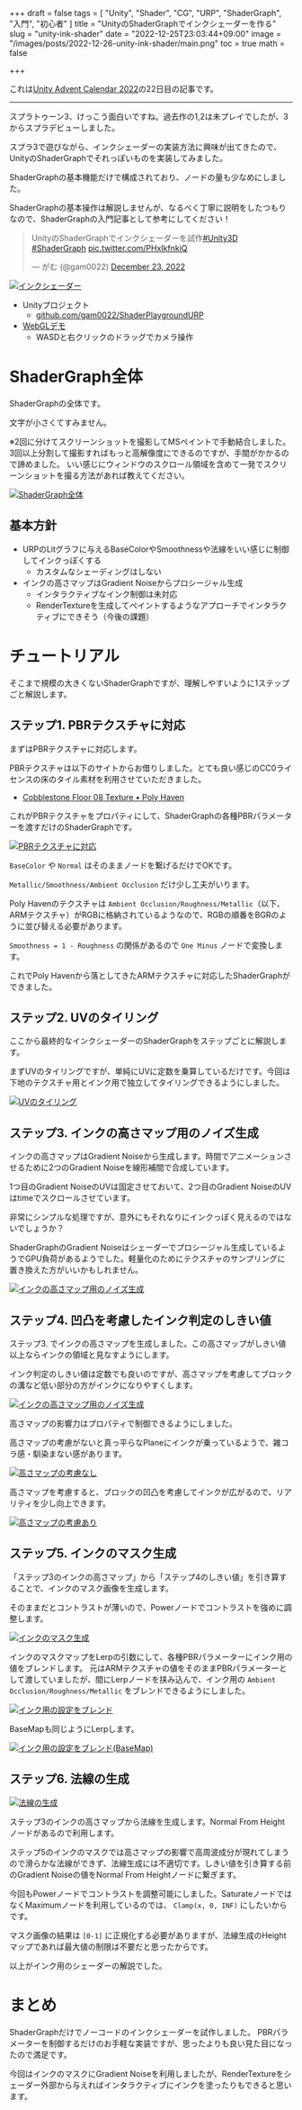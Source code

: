 +++
draft = false
tags = [
    "Unity", "Shader", "CG", "URP", "ShaderGraph", "入門", "初心者"
]
title = "UnityのShaderGraphでインクシェーダーを作る"
slug = "unity-ink-shader"
date = "2022-12-25T23:03:44+09:00"
image = "/images/posts/2022-12-26-unity-ink-shader/main.png"
toc = true
math = false

+++

これは[Unity Advent Calendar 2022](https://qiita.com/advent-calendar/2022/unity)の22日目の記事です。

---

スプラトゥーン3、けっこう面白いですね。過去作の1,2は未プレイでしたが、3からスプラデビューしました。

スプラ3で遊びながら、インクシェーダーの実装方法に興味が出てきたので、UnityのShaderGraphでそれっぽいものを実装してみました。

ShaderGraphの基本機能だけで構成されており、ノードの量も少なめにしました。

ShaderGraphの基本操作は解説しませんが、なるべく丁寧に説明をしたつもりなので、ShaderGraphの入門記事として参考にしてください！

<blockquote class="twitter-tweet"><p lang="ja" dir="ltr">UnityのShaderGraphでインクシェーダーを試作<a href="https://twitter.com/hashtag/Unity3D?src=hash&amp;ref_src=twsrc%5Etfw">#Unity3D</a> <a href="https://twitter.com/hashtag/ShaderGraph?src=hash&amp;ref_src=twsrc%5Etfw">#ShaderGraph</a> <a href="https://t.co/PHxIkfnkiQ">pic.twitter.com/PHxIkfnkiQ</a></p>&mdash; がむ (@gam0022) <a href="https://twitter.com/gam0022/status/1606141695724204032?ref_src=twsrc%5Etfw">December 23, 2022</a></blockquote> <script async src="https://platform.twitter.com/widgets.js" charset="utf-8"></script>

[![インクシェーダー](/images/posts/2022-12-26-unity-ink-shader/ink-shader.gif)](/images/posts/2022-12-26-unity-ink-shader/ink-shader.gif)

- Unityプロジェクト
    - [github.com/gam0022/ShaderPlaygroundURP](https://github.com/gam0022/ShaderPlaygroundURP)
- [WebGLデモ](https://gam0022.net/ShaderPlaygroundURP/)
    - WASDと右クリックのドラッグでカメラ操作

<!--more-->

# ShaderGraph全体

ShaderGraphの全体です。

文字が小さくてすみません。

※2回に分けてスクリーンショットを撮影してMSペイントで手動結合しました。3回以上分割して撮影すればもっと高解像度にできるのですが、手間がかかるので諦めました。
いい感じにウィンドウのスクロール領域を含めて一発でスクリーンショットを撮る方法があれば教えてください。

[![ShaderGraph全体](/images/posts/2022-12-26-unity-ink-shader/shader-graph-all.png)](/images/posts/2022-12-26-unity-ink-shader/shader-graph-all.png)

## 基本方針

- URPのLitグラフに与えるBaseColorやSmoothnessや法線をいい感じに制御してインクっぽくする
    - カスタムなシェーディングはしない
- インクの高さマップはGradient Noiseからプロシージャル生成
    - インタラクティブなインク制御は未対応
    - RenderTextureを生成してペイントするようなアプローチでインタラクティブにできそう（今後の課題）

# チュートリアル

そこまで規模の大きくないShaderGraphですが、理解しやすいように1ステップごと解説します。

## ステップ1. PBRテクスチャに対応

まずはPBRテクスチャに対応します。

PBRテクスチャは以下のサイトからお借りしました。とても良い感じのCC0ライセンスの床のタイル素材を利用させていただきました。

- [Cobblestone Floor 08 Texture • Poly Haven](https://polyhaven.com/a/cobblestone_floor_08)

これがPBRテクスチャをプロパティにして、ShaderGraphの各種PBRパラメーターを渡すだけのShaderGraphです。

[![PBRテクスチャに対応](/images/posts/2022-12-26-unity-ink-shader/1-armtex.png)](/images/posts/2022-12-26-unity-ink-shader/1-armtex.png)

`BaseColor` や `Normal` はそのままノードを繋げるだけでOKです。

`Metallic/Smoothness/Ambient Occlusion` だけ少し工夫がいります。

Poly Havenのテクスチャは `Ambient Occlusion/Roughness/Metallic`（以下、ARMテクスチャ）がRGBに格納されているようなので、RGBの順番をBGRのように並び替える必要があります。

`Smoothness = 1 - Roughness` の関係があるので `One Minus` ノードで変換します。

これでPoly Havenから落としてきたARMテクスチャに対応したShaderGraphができました。

## ステップ2. UVのタイリング

ここから最終的なインクシェーダーのShaderGraphをステップごとに解説します。

まずUVのタイリングですが、単純にUVに定数を乗算しているだけです。今回は下地のテクスチャ用とインク用で独立してタイリングできるようにしました。

[![UVのタイリング](/images/posts/2022-12-26-unity-ink-shader/2-uv.png)](/images/posts/2022-12-26-unity-ink-shader/2-uv.png)

## ステップ3. インクの高さマップ用のノイズ生成

インクの高さマップはGradient Noiseから生成します。時間でアニメーションさせるために2つのGradient Noiseを線形補間で合成しています。

1つ目のGradient NoiseのUVは固定させておいて、2つ目のGradient NoiseのUVはtimeでスクロールさせています。

非常にシンプルな処理ですが、意外にもそれなりにインクっぽく見えるのではないでしょうか？

ShaderGraphのGradient Noiseはシェーダーでプロシージャル生成しているようでGPU負荷があるようでした。軽量化のためにテクスチャのサンプリングに置き換えた方がいいかもしれません。

[![インクの高さマップ用のノイズ生成](/images/posts/2022-12-26-unity-ink-shader/3-noise.png)](/images/posts/2022-12-26-unity-ink-shader/3-noise.png)

## ステップ4. 凹凸を考慮したインク判定のしきい値

ステップ3. でインクの高さマップを生成しました。この高さマップがしきい値以上ならインクの領域と見なすようにします。

インク判定のしきい値は定数でも良いのですが、高さマップを考慮してブロックの溝など低い部分の方がインクになりやすくします。

[![インクの高さマップ用のノイズ生成](/images/posts/2022-12-26-unity-ink-shader/4-threshold.png)](/images/posts/2022-12-26-unity-ink-shader/4-threshold.png)

高さマップの影響力はプロパティで制御できるようにしました。

高さマップの考慮がないと真っ平らなPlaneにインクが乗っているようで、雑コラ感・馴染まない感があります。

[![高さマップの考慮なし](/images/posts/2022-12-26-unity-ink-shader/height-intensity-off.png)](/images/posts/2022-12-26-unity-ink-shader/height-intensity-off.png)

高さマップを考慮すると、ブロックの凹凸を考慮してインクが広がるので、リアリティを少し向上できます。

[![高さマップの考慮あり](/images/posts/2022-12-26-unity-ink-shader/height-intensity-on.png)](/images/posts/2022-12-26-unity-ink-shader/height-intensity-on.png)

## ステップ5. インクのマスク生成

「ステップ3のインクの高さマップ」から「ステップ4のしきい値」を引き算することで、インクのマスク画像を生成します。

そのままだとコントラストが薄いので、Powerノードでコントラストを強めに調整します。

[![インクのマスク生成](/images/posts/2022-12-26-unity-ink-shader/5-1-ink-mask.png)](/images/posts/2022-12-26-unity-ink-shader/5-1-ink-mask.png)

インクのマスクマップをLerpの引数にして、各種PBRパラメーターにインク用の値をブレンドします。
元はARMテクスチャの値をそのままPBRパラメーターとして渡していましたが、間にLerpノードを挟み込んで、インク用の `Ambient Occlusion/Roughness/Metallic` をブレンドできるようにしました。

[![インク用の設定をブレンド](/images/posts/2022-12-26-unity-ink-shader/5-2-ink-mask.png)](/images/posts/2022-12-26-unity-ink-shader/5-2-ink-mask.png)

BaseMapも同じようにLerpします。

[![インク用の設定をブレンド(BaseMap)](/images/posts/2022-12-26-unity-ink-shader/5-3-ink-mask.png)](/images/posts/2022-12-26-unity-ink-shader/5-3-ink-mask.png)

## ステップ6. 法線の生成

[![法線の生成](/images/posts/2022-12-26-unity-ink-shader/6-normal.png)](/images/posts/2022-12-26-unity-ink-shader/6-normal.png)

ステップ3のインクの高さマップから法線を生成します。Normal From Heightノードがあるので利用します。

ステップ5のインクのマスクでは高さマップの影響で高周波成分が現れてしまうので滑らかな法線ができず、法線生成には不適切です。しきい値を引き算する前のGradient Noiseの値をNormal From Heightノードに繋ぎます。

今回もPowerノードでコントラストを調整可能にしました。SaturateノードではなくMaximumノードを利用しているのでは、 `Clamp(x, 0, INF)` にしたいからです。

マスク画像の結果は `[0-1]` に正規化する必要がありますが、法線生成のHeightマップであれば最大値の制限は不要だと思ったからです。

以上がインク用のシェーダーの解説でした。

# まとめ

ShaderGraphだけでノーコードのインクシェーダーを試作しました。
PBRパラメーターを制御するだけのお手軽な実装ですが、思ったよりも良い見た目になったので満足です。

今回はインクのマスクにGradient Noiseを利用しましたが、RenderTextureをシェーダー外部から与えればインタラクティブにインクを塗ったりもできると思います。